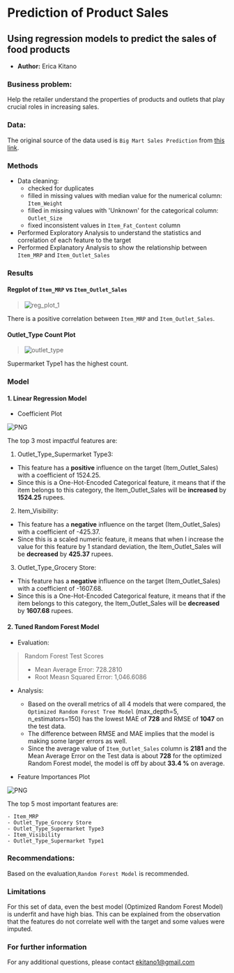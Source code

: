 # **Prediction of Product Sales**

## Using regression models to predict the sales of food products 

- **Author:** Erica Kitano



### Business problem:
Help the retailer understand the properties of products and outlets that play crucial roles in increasing sales.

### Data:
The original source of the data used is `Big Mart Sales Prediction` from [this link](https://datahack.analyticsvidhya.com/contest/practice-problem-big-mart-sales-iii/).

### Methods
- Data cleaning:
  - checked for duplicates
  - filled in missing values with median value for the numerical column: `Item_Weight` 
  - filled in missing values with 'Unknown' for the categorical column: `Outlet_Size`
  - fixed inconsistent values in `Item_Fat_Content` column
- Performed Exploratory Analysis to understand the statistics and correlation of each feature to the target
- Performed Explanatory Analysis to show the relationship between `Item_MRP` and `Item_Outlet_Sales`

### Results

#### Regplot of `Item_MRP` vs `Item_Outlet_Sales`

> ![reg_plot_1](https://user-images.githubusercontent.com/127703546/236113302-968bf5a3-ccfc-459b-8336-2424a5044a44.png)

There is a positive correlation between `Item_MRP` and `Item_Outlet_Sales`.

#### Outlet_Type Count Plot

> ![outlet_type](https://user-images.githubusercontent.com/127703546/236113472-7df7a044-4c7e-4189-9ec3-dfe2632a3bc1.png)
> 
Supermarket Type1 has the highest count.

### Model

#### 1. Linear Regression Model

- Coefficient Plot

![PNG]('images/linear_regression_top3_coefficients.png')

The top 3 most impactful features are:

1. Outlet_Type_Supermarket Type3:

  - This feature has a **positive** influence on the target (Item_Outlet_Sales) with a coefficient of 1524.25. 
  - Since this is a One-Hot-Encoded Categorical feature, it means that if the item belongs to this category, the Item_Outlet_Sales will be **increased** by **1524.25** rupees. 
  

2. Item_Visibility:
    
 - This feature has a **negative** influence on the target (Item_Outlet_Sales) with a coefficient of -425.37.  
 - Since this is a scaled numeric feature, it means that when I increase the value for this feature by 1 standard deviation, the Item_Outlet_Sales will be **decreased** by **425.37** rupees.


3. Outlet_Type_Grocery Store:

 - This feature has a **negative** influence on the target (Item_Outlet_Sales) with a coefficient of -1607.68.
 - Since this is a One-Hot-Encoded Categorical feature, it means that if the item belongs to this category, the Item_Outlet_Sales will be **decreased** by **1607.68** rupees.


#### 2. Tuned Random Forest Model

- Evaluation: 
 > Random Forest Test Scores
 > - Mean Average Error: 728.2810 
 > - Root Measn Squared Error: 1,046.6086 

- Analysis: 
    - Based on the overall metrics of all 4 models that were compared, the `Optimized Random Forest Tree Model` (max_depth=5, n_estimators=150) has the lowest MAE of **728** and RMSE of **1047** on the test data. 
    - The difference between RMSE and MAE implies that the model is making some larger errors as well.
    - Since the average value of `Item_Outlet_Sales` column is **2181** and the Mean Average Error on the Test data is about **728** for the optimized Random Forest model, the model is off by about **33.4 %** on average.
    
- Feature Importances Plot

![PNG]('images/tuned_random_forest_top5_important_features.png')

The top 5 most important features are:
    
    - Item_MRP
    - Outlet_Type_Grocery Store
    - Outlet_Type_Supermarket Type3
    - Item_Visibility
    - Outlet_Type_Supermarket Type1

### Recommendations: 

Based on the evaluation,`Random Forest Model` is recommended.


### Limitations

For this set of data, even the best model (Optimized Random Forest Model) is underfit and have high bias. This can be explained from the observation that the features do not correlate well with the target and some values were imputed.

### For further information
For any additional questions, please contact ekitano1@gmail.com
